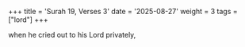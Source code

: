 +++
title = 'Surah 19, Verses 3'
date = '2025-08-27'
weight = 3
tags = ["lord"]
+++

when he cried out to his Lord privately,